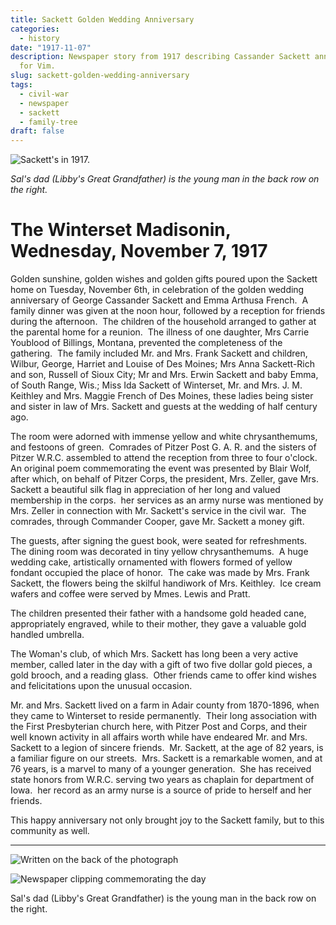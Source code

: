 ```yaml
---
title: Sackett Golden Wedding Anniversary
categories:
  - history
date: "1917-11-07"
description: Newspaper story from 1917 describing Cassander Sackett anniversary
  for Vim.
slug: sackett-golden-wedding-anniversary
tags:
  - civil-war
  - newspaper
  - sackett
  - family-tree
draft: false
---
```


![Sackett's in 1917.](https://d1yey5ck8hkfrc.cloudfront.net/fit-in/1000x1000/photos/sackett-family-1917.jpg)

_Sal's dad (Libby's Great Grandfather) is the young man in the back row on the right._

# The Winterset Madisonin, Wednesday, November 7, 1917

Golden sunshine, golden wishes and golden gifts poured upon the Sackett home on Tuesday, November 6th, in celebration of the golden wedding anniversary of George Cassander Sackett and Emma Arthusa French.  A family dinner was given at the noon hour, followed by a reception for friends during the afternoon.  The children of the household arranged to gather at the parental home for a reunion.  The illness of one daughter, Mrs Carrie Youblood of Billings, Montana, prevented the completeness of the gathering.  The family included Mr. and Mrs. Frank Sackett and children, Wilbur, George, Harriet and Louise of Des Moines; Mrs Anna Sackett-Rich and son, Russell of Sioux City; Mr and Mrs. Erwin Sackett and baby Emma, of South Range, Wis.; Miss Ida Sackett of Winterset, Mr. and Mrs. J. M. Keithley and Mrs. Maggie French of Des Moines, these ladies being sister and sister in law of Mrs. Sackett and guests at the wedding of half century ago.

The room were adorned with immense yellow and white chrysanthemums, and festoons of green.  Comrades of Pitzer Post G. A. R. and the sisters of Pitzer W.R.C. assembled to attend the reception from three to four o'clock.  An original poem commemorating the event was presented by Blair Wolf, after which, on behalf of Pitzer Corps, the president, Mrs. Zeller, gave Mrs. Sackett a beautiful silk flag in appreciation of her long and valued membership in the corps.  her services as an army nurse was mentioned by Mrs. Zeller in connection with Mr. Sackett's service in the civil war.  The comrades, through Commander Cooper, gave Mr. Sackett a money gift.

The guests, after signing the guest book, were seated for refreshments.  The dining room was decorated in tiny yellow chrysanthemums.  A huge wedding cake, artistically ornamented with flowers formed of yellow fondant occupied the place of honor.  The cake was made by Mrs. Frank Sackett, the flowers being the skilful handiwork of Mrs. Keithley.  Ice cream wafers and coffee were served by Mmes. Lewis and Pratt.

The children presented their father with a handsome gold headed cane, appropriately engraved, while to their mother, they gave a valuable gold handled umbrella.

The Woman's club, of which Mrs. Sackett has long been a very active member, called later in the day with a gift of two five dollar gold pieces, a gold brooch, and a reading glass.  Other friends came to offer kind wishes and felicitations upon the unusual occasion.

Mr. and Mrs. Sackett lived on a farm in Adair county from 1870-1896, when they came to Winterset to reside permanently.  Their long association with the First Presbyterian church here, with Pitzer Post and Corps, and their well known activity in all affairs worth while have endeared Mr. and Mrs. Sackett to a legion of sincere friends.  Mr. Sackett, at the age of 82 years, is a familiar figure on our streets.  Mrs. Sackett is a remarkable women, and at 76 years, is a marvel to many of a younger generation.  She has received state honors from W.R.C. serving two years as chaplain for department of Iowa.  her record as an army nurse is a source of pride to herself and her friends.

This happy anniversary not only brought joy to the Sackett family, but to this community as well.

---

![Written on the back of the photograph](https://d1yey5ck8hkfrc.cloudfront.net/fit-in/500x500/photos/sackett-family-1917-back.jpg)

![Newspaper clipping commemorating the day](https://d1yey5ck8hkfrc.cloudfront.net/fit-in/1000x1000/photos/sackett-family-golden-1917-newspaper.jpeg)

[^1]:

  Sal's dad (Libby's Great Grandfather) is the young man in the back row on the right.
